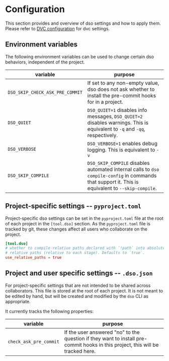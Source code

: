 # Configuration

This section provides and overview of dso settings and how to apply them.
Please refer to [DVC configuration](https://dvc.org/doc/user-guide/project-structure/configuration#dvc-configuration) for dvc settings.

## Environment variables

The following environment variables can be used to change certain dso behaviors, independent of the project.

| variable                        | purpose                                                                                                                                           |
| ------------------------------- | ------------------------------------------------------------------------------------------------------------------------------------------------- |
| `DSO_SKIP_CHECK_ASK_PRE_COMMIT` | If set to any non-empty value, dso does not ask whether to install the pre-commit hooks for in a project.                                         |
| `DSO_QUIET`                     | `DSO_QUIET=1` disables info messages, `DSO_QUIET=2` disables warnings. This is equivalent to `-q` and `-qq`, respectively.                        |
| `DSO_VERBOSE`                   | `DSO_VERBOSE=1` enables debug logging. This is equivalent to `-v`                                                                                 |
| `DSO_SKIP_COMPILE`              | `DSO_SKIP_COMPILE` disables automated internal calls to `dso compile-config` in commands that support it. This is equivalent to `--skip-compile`. |

## Project-specific settings -- `pyproject.toml`

Project-specific dso settings can be set in the `pyproject.toml` file at the root of each project in the
`[tool.dso]` section. As the `pyproject.toml` file is tracked by git, these changes affect all users who
collaborate on the project.

```toml
[tool.dso]
# whether to compile relative paths declared with `!path` into absolute paths or
# relative paths (relative to each stage). Defaults to `true`.
use_relative_paths = true
```

## Project and user specific settings -- `.dso.json`

For project-specific settings that are not intended to be shared across collaborators. This file is stored
at the root of each project. It is not meant to be edited by hand, but will be created and modified by the `dso` CLI as appropriate.

It currently tracks the following properties:

| variable               | purpose                                                                                                                        |
| ---------------------- | ------------------------------------------------------------------------------------------------------------------------------ |
| `check_ask_pre_commit` | If the user answered "no" to the question if they want to install pre-commit hooks in this project, this will be tracked here. |
